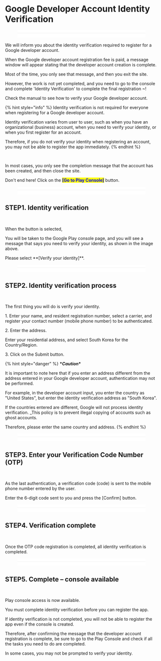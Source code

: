 # Google Developer Account Identity Verification

<figure><img src="../../.gitbook/assets/구분선.PNG" alt=""><figcaption></figcaption></figure>

We will inform you about the identity verification required to register for a Google developer account.

When the Google developer account registration fee is paid, a message window will appear stating that the developer account creation is complete.

Most of the time, you only see that message, and then you exit the site.

However, the work is not yet completed, and you need to go to the console and complete 'Identity Verification' to complete the final registration \~!

Check the manual to see how to verify your Google developer account.

{% hint style="info" %}
Identity verification is not required for everyone when registering for a Google developer account.

Identity verification varies from user to user, such as when you have an organizational (business) account, when you need to verify your identity, or when you first register for an account.

Therefore, if you do not verify your identity when registering an account, you may not be able to register the app immediately.
{% endhint %}

<figure><img src="https://wp.swing2app.co.kr/wp-content/uploads/2023/02/%EA%B5%AC%EA%B8%80%EB%B3%B8%EC%9D%B8%EC%9D%B8%EC%A6%9D0.png" alt=""><figcaption></figcaption></figure>

In most cases, you only see the completion message that the account has been created, and then close the site.

Don't end here! Click on the <mark style="color:blue;">**\[Go to Play Console]**</mark> button.

<figure><img src="../../.gitbook/assets/구분선.PNG" alt=""><figcaption></figcaption></figure>

## **STEP1.** Identity verification

<figure><img src="https://wp.swing2app.co.kr/wp-content/uploads/2023/02/%EA%B5%AC%EA%B8%80%EB%B3%B8%EC%9D%B8%EC%9D%B8%EC%A6%9D2.png" alt=""><figcaption></figcaption></figure>

When the button is selected,

You will be taken to the Google Play console page, and you will see a message that says you need to verify your identity, as shown in the image above.

Please select \*\*\[Verify your identity]\*\*.

<figure><img src="../../.gitbook/assets/구분선.PNG" alt=""><figcaption></figcaption></figure>

## **STEP2.** Identity verification process

<figure><img src="https://wp.swing2app.co.kr/wp-content/uploads/2023/02/%EA%B5%AC%EA%B8%80%EB%B3%B8%EC%9D%B8%EC%9D%B8%EC%A6%9D3.png" alt=""><figcaption></figcaption></figure>

The first thing you will do is verify your identity.

1\. Enter your name, and resident registration number, select a carrier, and register your contact number (mobile phone number) to be authenticated.

2\. Enter the address.

Enter your residential address, and select South Korea for the Country/Region.

3\. Click on the Submit button.

{% hint style="danger" %}
**\***_**Caution**_**\***

It is important to note here that if you enter an address different from the address entered in your Google developer account, authentication may not be performed.

For example, in the developer account input, you enter the country as "United States", but enter the identity verification address as "South Korea".

If the countries entered are different, Google will not process identity verification. \_This policy is to prevent illegal copying of accounts such as ghost accounts.

Therefore, please enter the same country and address.
{% endhint %}

<figure><img src="../../.gitbook/assets/구분선.PNG" alt=""><figcaption></figcaption></figure>

## **STEP3.** Enter your Verification Code Number (OTP)

<figure><img src="https://wp.swing2app.co.kr/wp-content/uploads/2023/02/%EA%B5%AC%EA%B8%80%EB%B3%B8%EC%9D%B8%EC%9D%B8%EC%A6%9D4.png" alt=""><figcaption></figcaption></figure>

As the last authentication, a verification code (code) is sent to the mobile phone number entered by the user.

Enter the 6-digit code sent to you and press the \[Confirm] button.

<figure><img src="../../.gitbook/assets/구분선.PNG" alt=""><figcaption></figcaption></figure>

## **STEP4.** Verification complete

<figure><img src="https://wp.swing2app.co.kr/wp-content/uploads/2023/02/%EA%B5%AC%EA%B8%80%EB%B3%B8%EC%9D%B8%EC%9D%B8%EC%A6%9D5.png" alt=""><figcaption></figcaption></figure>

Once the OTP code registration is completed, all identity verification is completed.

<figure><img src="../../.gitbook/assets/구분선.PNG" alt=""><figcaption></figcaption></figure>

## **STEP5.** Complete – console available

<figure><img src="https://wp.swing2app.co.kr/wp-content/uploads/2023/02/%EA%B5%AC%EA%B8%80%EB%B3%B8%EC%9D%B8%EC%9D%B8%EC%A6%9D6.png" alt=""><figcaption></figcaption></figure>

Play console access is now available.

You must complete identity verification before you can register the app.

If identity verification is not completed, you will not be able to register the app even if the console is created.

Therefore, after confirming the message that the developer account registration is complete, be sure to go to the Play Console and check if all the tasks you need to do are completed.

In some cases, you may not be prompted to verify your identity.
